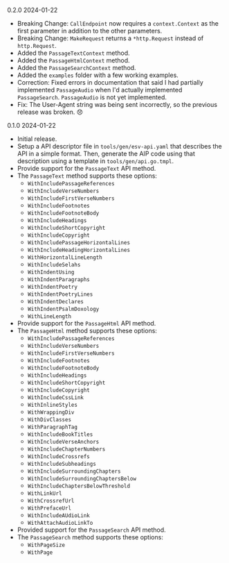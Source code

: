 0.2.0  2024-01-22

 * Breaking Change: `CallEndpoint` now requires a `context.Context` as the first parameter in addition to the other parameters.
 * Breaking Change: `MakeRequest` returns a `*http.Request` instead of `http.Request`.
 * Added the `PassageTextContext` method.
 * Added the `PassageHtmlContext` method.
 * Added the `PassageSearchContext` method.
 * Added the `examples` folder with a few working examples.
 * Correction: Fixed errors in documentation that said I had partially implemented `PassageAudio` when I'd actually implemented `PassageSearch`. `PassageAudio` is not yet implemented.
 * Fix: The User-Agent string was being sent incorrectly, so the previous release was broken. :disappointed:

0.1.0  2024-01-22

 * Initial release.
 * Setup a API descriptor file in `tools/gen/esv-api.yaml` that describes the API in a simple format. Then, generate the AIP code using that description using a template in `tools/gen/api.go.tmpl`.
 * Provide support for the `PassageText` API method.
 * The `PassageText` method supports these options:
     * `WithIncludePassageReferences`
     * `WithIncludeVerseNumbers`
     * `WithIncludeFirstVerseNumbers`
     * `WithIncludeFootnotes`
     * `WithIncludeFootnoteBody`
     * `WithIncludeHeadings`
     * `WithIncludeShortCopyright`
     * `WithIncludeCopyright`
     * `WithIncludePassageHorizontalLines`
     * `WithIncludeHeadingHorizontalLines`
     * `WithHorizontalLineLength`
     * `WithIncludeSelahs`
     * `WithIndentUsing`
     * `WithIndentParagraphs`
     * `WithIndentPoetry`
     * `WithIndentPoetryLines`
     * `WithIndentDeclares`
     * `WithIndentPsalmDoxology`
     * `WithLineLength`
 * Provide support for the `PassageHtml`  API method.
 * The `PassageHtml` method supports these options:
     * `WithIncludePassageReferences`
     * `WithIncludeVerseNumbers`
     * `WithIncludeFirstVerseNumbers`
     * `WithIncludeFootnotes`
     * `WithIncludeFootnoteBody`
     * `WithIncludeHeadings`
     * `WithIncludeShortCopyright`
     * `WithIncludeCopyright`
     * `WithIncludeCssLink`
     * `WithInlineStyles`
     * `WithWrappingDiv`
     * `WithDivClasses`
     * `WithParagraphTag`
     * `WithIncludeBookTitles`
     * `WithIncludeVerseAnchors`
     * `WithIncludeChapterNumbers`
     * `WithIncludeCrossrefs`
     * `WithIncludeSubheadings`
     * `WithIncludeSurroundingChapters`
     * `WithIncludeSurroundingChaptersBelow`
     * `WithIncludeChaptersBelowThreshold`
     * `WithLinkUrl`
     * `WithCrossrefUrl`
     * `WithPrefaceUrl`
     * `WithIncludeAUdioLink`
     * `WithAttachAudioLinkTo`
 * Provided support for the `PassageSearch` API method.
 * The `PassageSearch` method supports these options:
     * `WithPageSize`
     * `WithPage`
